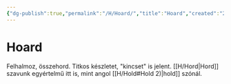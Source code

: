 ```yaml
---
{"dg-publish":true,"permalink":"/H/Hoard/","title":"Hoard","created":"2023-11-06T01:59","updated":"2024-10-25T21:46"}
---
```



# Hoard

Felhalmoz, összehord. Titkos készletet, "kincset" is jelent. [[H/Hord\|Hord]] szavunk egyértelmű itt is, mint angol [[H/Hold#Hold 2)\|hold]] szónál.  